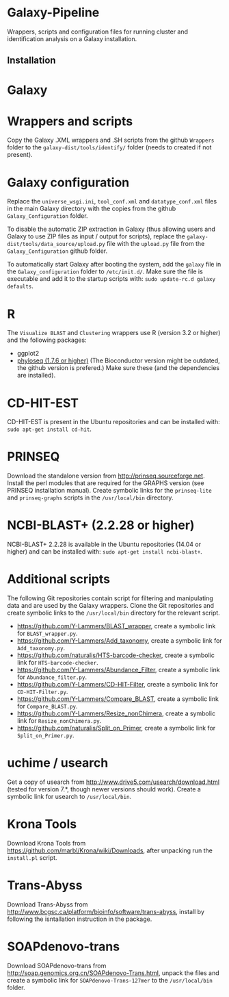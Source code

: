 # Galaxy-Pipeline
Wrappers, scripts and configuration files for running cluster and identification analysis on a Galaxy installation.

## Installation

# Galaxy


# Wrappers and scripts
Copy the Galaxy .XML wrappers and .SH scripts from the github `Wrappers` folder to the `galaxy-dist/tools/identify/` folder (needs to created if not present).

# Galaxy configuration
Replace the `universe_wsgi.ini`, `tool_conf.xml` and `datatype_conf.xml` files in the main Galaxy directory with the copies from the github `Galaxy_Configuration` folder.

To disable the automatic ZIP extraction in Galaxy (thus allowing users and Galaxy to use ZIP files as input / output for scripts), replace the `galaxy-dist/tools/data_source/upload.py` file with the `upload.py` file from the `Galaxy_Configuration` github folder.

To automatically start Galaxy after booting the system, add the `galaxy` file in the `Galaxy_configuration` folder to `/etc/init.d/`. Make sure the file is executable and add it to the startup scripts with: `sudo update-rc.d galaxy defaults`.

# R
The `Visualize BLAST` and `Clustering` wrappers use R (version 3.2 or higher) and the following packages:
 - ggplot2
 - [phyloseq (1.7.6 or higher)](http://joey711.github.io/phyloseq/) (The Bioconductor version might be outdated, the github version is prefered.)
Make sure these (and the dependencies are installed).

# CD-HIT-EST
CD-HIT-EST is present in the Ubuntu repositories and can be installed with: `sudo apt-get install cd-hit`.

# PRINSEQ
Download the standalone version from http://prinseq.sourceforge.net. Install the perl modules that are required for the GRAPHS version (see PRINSEQ installation manual). Create symbolic links for the `prinseq-lite` and `prinseq-graphs` scripts in the `/usr/local/bin` directory.

# NCBI-BLAST+ (2.2.28 or higher)
NCBI-BLAST+ 2.2.28 is available in the Ubuntu repositories (14.04 or higher) and can be installed with: `sudo apt-get install ncbi-blast+`.

# Additional scripts
The following Git repositories contain script for filtering and manipulating data and are used by the Galaxy wrappers. Clone the Git repositories and create symbolic links to the `/usr/local/bin` directory for the relevant script.
 - https://github.com/Y-Lammers/BLAST_wrapper, create a symbolic link for `BLAST_wrapper.py`.
 - https://github.com/Y-Lammers/Add_taxonomy, create a symbolic link for `Add_taxonomy.py`.
 - https://github.com/naturalis/HTS-barcode-checker, create a symbolic link for `HTS-barcode-checker`.
 - https://github.com/Y-Lammers/Abundance_Filter, create a symbolic link for `Abundance_filter.py`.
 - https://github.com/Y-Lammers/CD-HIT-Filter, create a symbolic link for `CD-HIT-Filter.py`.
 - https://github.com/Y-Lammers/Compare_BLAST, create a symbolic link for `Compare_BLAST.py`.
 - https://github.com/Y-Lammers/Resize_nonChimera, create a symbolic link for `Resize_nonChimera.py`.
 - https://github.com/naturalis/Split_on_Primer, create a symbolic link for `Split_on_Primer.py`.

# uchime / usearch
Get a copy of usearch from http://www.drive5.com/usearch/download.html (tested for version 7.\*, though newer versions should work). Create a symbolic link for usearch to `/usr/local/bin`.

# Krona Tools
Download Krona Tools from https://github.com/marbl/Krona/wiki/Downloads, after unpacking run the `install.pl` script.

# Trans-Abyss
Download Trans-Abyss from http://www.bcgsc.ca/platform/bioinfo/software/trans-abyss, install by following the isntallation instruction in the package.

# SOAPdenovo-trans
Download SOAPdenovo-trans from http://soap.genomics.org.cn/SOAPdenovo-Trans.html, unpack the files and create a symbolic link for `SOAPdenovo-Trans-127mer` to the `/usr/local/bin` folder.
